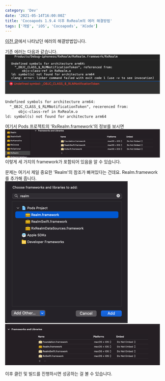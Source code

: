```yaml
---
category: 'Dev'
date: '2021-05-14T16:00:00Z'
title: 'Cocoapods 1.9.4 이후 RxRealm의 에러 해결방법'
tags: ['개발', 'iOS', 'Cocoapods', 'XCode']
---
```


[이전 글](/dev/ios/2020/10/03/Cocoapods%201.9.4%EC%97%90%20%ED%98%84%EC%9E%AC%20%EB%B2%84%EA%B7%B8%EA%B0%80%20%EC%9E%88%EC%8A%B5%EB%8B%88%EB%8B%A4/)에서 나타났던 에러의 해결방법입니다.

기존 에러는 다음과 같습니다.  
![증상 스크린샷](images/screenshot1.png)

```text
Undefined symbols for architecture arm64:
  "_OBJC_CLASS_$_RLMNotificationToken", recerenced from:
      objc-class-ref in RxRealm.o
ld: symbol(s) not found for architecture arm64
```

여기서 Pods 프로젝트의 'RxRealm.framework'의 정보를 보시면
![RxRealm 이전 스크린샷](images/screenshot2.png)
이렇게 세 가지의 framework가 포함되어 있음을 알 수 있습니다.

문제는 여기서 제일 중요한 'Realm'의 참조가 빠져있다는 건데요.
Realm.framework를 추가해 줍니다.
![Realm 선택 스크린샷](images/screenshot3.png)
![RxRealm 이후 스크린샷](images/screenshot4.png)

이후 클린 및 빌드를 진행하시면 성공하는 걸 볼 수 있습니다.
